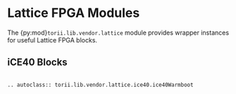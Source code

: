 # Lattice FPGA Modules

The {py:mod}`torii.lib.vendor.lattice` module provides wrapper instances for useful Lattice FPGA blocks.

## iCE40 Blocks

```{eval-rst}

.. autoclass:: torii.lib.vendor.lattice.ice40.ice40Warmboot

```
